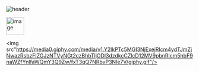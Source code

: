 ![header](https://capsule-render.vercel.app/api?type=blur&text=Hi%20I'm%20Sakiyah%20Winston👋&fontColor=f5f5dc&fontSize=40&animation=fadeIn)

<a href="https://www.linkedin.com/in/sakiyah-winston/"> 
<img width="48" height="48" alt="image" src="https://github.com/user-attachments/assets/7d51a2ce-fdce-4d85-b7ae-9fa0ec616fdb"/></a>


<img src"https://media0.giphy.com/media/v1.Y2lkPTc5MGI3NjExejRlcm4ydTJmZjNwazRsbzFlZGJzNTVyNGt2czBhbTljODl3dzdkcCZlcD12MV9pbnRlcm5hbF9naWZfYnlfaWQmY3Q9Zw/fxT3qQ7NRbvP3Nle7V/giphy.gif"/>


<!--
**sakiw3484/sakiw3484** is a ✨ _special_ ✨ repository because its `README.md` (this file) appears on your GitHub profile.

Here are some ideas to get you started:

- 🔭 I’m currently working on ...
- 🌱 I’m currently learning ...
- 👯 I’m looking to collaborate on ...
- 🤔 I’m looking for help with ...
- 💬 Ask me about ...
- 📫 How to reach me: ...
- 😄 Pronouns: ...
- ⚡ Fun fact: ...
-->
